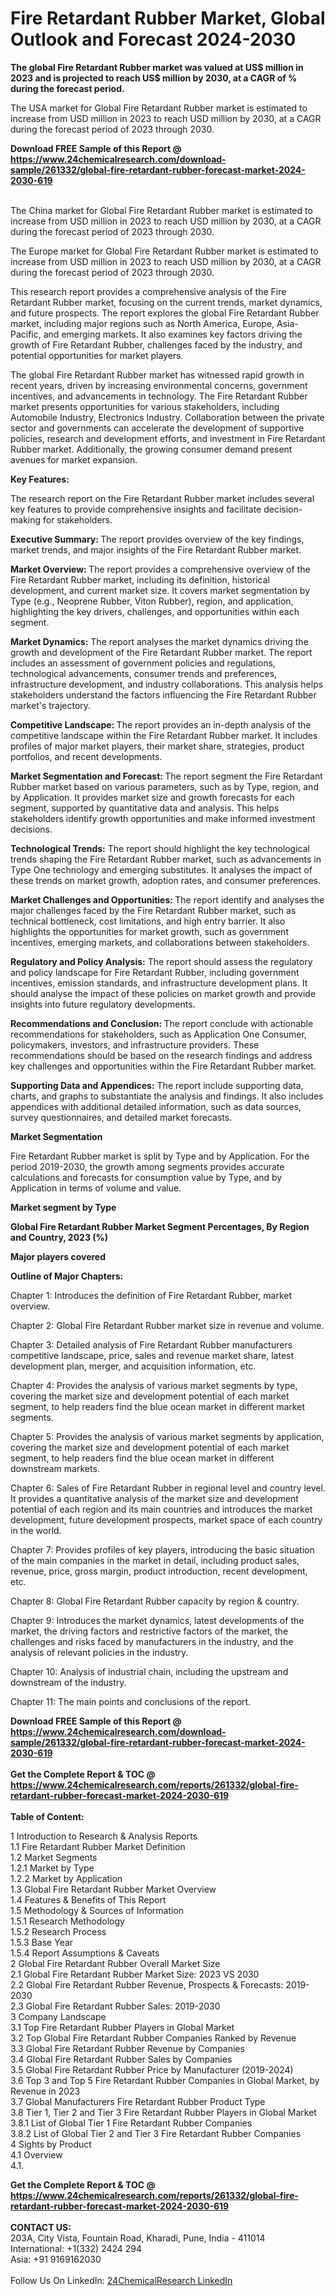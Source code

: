 <h1>Fire Retardant Rubber Market, Global Outlook and Forecast 2024-2030</h1><p><strong>The global Fire Retardant Rubber market was valued at US$ million in 2023 and is projected to reach US$ million by 2030, at a CAGR of % during the forecast period.</strong></p><p>
</p><p>The USA market for Global Fire Retardant Rubber market is estimated to increase from USD million in 2023 to reach USD million by 2030, at a CAGR during the forecast period of 2023 through 2030.</p><div><b>Download FREE Sample of this Report @ 
            <a href="https://www.24chemicalresearch.com/download-sample/261332/global-fire-retardant-rubber-forecast-market-2024-2030-619">
            https://www.24chemicalresearch.com/download-sample/261332/global-fire-retardant-rubber-forecast-market-2024-2030-619</a></b></div><br><p>
</p><p>The China market for Global Fire Retardant Rubber market is estimated to increase from USD million in 2023 to reach USD million by 2030, at a CAGR during the forecast period of 2023 through 2030.</p><p>
</p><p>The Europe market for Global Fire Retardant Rubber market is estimated to increase from USD million in 2023 to reach USD million by 2030, at a CAGR during the forecast period of 2023 through 2030.</p><p>
</p><p>This research report provides a comprehensive analysis of the Fire Retardant Rubber market, focusing on the current trends, market dynamics, and future prospects. The report explores the global Fire Retardant Rubber market, including major regions such as North America, Europe, Asia-Pacific, and emerging markets. It also examines key factors driving the growth of Fire Retardant Rubber, challenges faced by the industry, and potential opportunities for market players.</p><p>
</p><p>The global Fire Retardant Rubber market has witnessed rapid growth in recent years, driven by increasing environmental concerns, government incentives, and advancements in technology. The Fire Retardant Rubber market presents opportunities for various stakeholders, including Automobile Industry, Electronics Industry. Collaboration between the private sector and governments can accelerate the development of supportive policies, research and development efforts, and investment in Fire Retardant Rubber market. Additionally, the growing consumer demand present avenues for market expansion.</p><p>
<strong>Key Features:</strong></p><p>
The research report on the Fire Retardant Rubber market includes several key features to provide comprehensive insights and facilitate decision-making for stakeholders.</p><p>
<strong>Executive Summary: </strong>The report provides overview of the key findings, market trends, and major insights of the Fire Retardant Rubber market.</p><p>
<strong>Market Overview: </strong>The report provides a comprehensive overview of the Fire Retardant Rubber market, including its definition, historical development, and current market size. It covers market segmentation by Type (e.g., Neoprene Rubber, Viton Rubber), region, and application, highlighting the key drivers, challenges, and opportunities within each segment.</p><p>
<strong>Market Dynamics:</strong> The report analyses the market dynamics driving the growth and development of the Fire Retardant Rubber market. The report includes an assessment of government policies and regulations, technological advancements, consumer trends and preferences, infrastructure development, and industry collaborations. This analysis helps stakeholders understand the factors influencing the Fire Retardant Rubber market's trajectory.</p><p>
<strong>Competitive Landscape: </strong>The report provides an in-depth analysis of the competitive landscape within the Fire Retardant Rubber market. It includes profiles of major market players, their market share, strategies, product portfolios, and recent developments.</p><p>
<strong>Market Segmentation and Forecast: </strong>The report segment the Fire Retardant Rubber market based on various parameters, such as by Type, region, and by Application. It provides market size and growth forecasts for each segment, supported by quantitative data and analysis. This helps stakeholders identify growth opportunities and make informed investment decisions.</p><p>
<strong>Technological Trends:</strong> The report should highlight the key technological trends shaping the Fire Retardant Rubber market, such as advancements in Type One technology and emerging substitutes. It analyses the impact of these trends on market growth, adoption rates, and consumer preferences.</p><p>
<strong>Market Challenges and Opportunities: </strong>The report identify and analyses the major challenges faced by the Fire Retardant Rubber market, such as technical bottleneck, cost limitations, and high entry barrier. It also highlights the opportunities for market growth, such as government incentives, emerging markets, and collaborations between stakeholders.</p><p>
<strong>Regulatory and Policy Analysis:</strong> The report should assess the regulatory and policy landscape for Fire Retardant Rubber, including government incentives, emission standards, and infrastructure development plans. It should analyse the impact of these policies on market growth and provide insights into future regulatory developments.</p><p>
<strong>Recommendations and Conclusion: </strong>The report conclude with actionable recommendations for stakeholders, such as Application One Consumer, policymakers, investors, and infrastructure providers. These recommendations should be based on the research findings and address key challenges and opportunities within the Fire Retardant Rubber market.</p><p>
<strong>Supporting Data and Appendices:</strong> The report include supporting data, charts, and graphs to substantiate the analysis and findings. It also includes appendices with additional detailed information, such as data sources, survey questionnaires, and detailed market forecasts.</p><p>
<strong>Market Segmentation</strong></p><p>
Fire Retardant Rubber market is split by Type and by Application. For the period 2019-2030, the growth among segments provides accurate calculations and forecasts for consumption value by Type, and by Application in terms of volume and value.</p><p>
</p><p></p><p>
<strong>Market segment by Type</strong></p><p>
</p><p>
</p><p><strong>Global Fire Retardant Rubber Market Segment Percentages, By Region and Country, 2023 (%)</strong></p><p>
</p><p>
</p><p>
</p><p></p><p>
</p><p><strong>Major players covered</strong></p><p>
</p><p>
</p><p><strong>Outline of Major Chapters:</strong></p><p>
Chapter 1: Introduces the definition of Fire Retardant Rubber, market overview.</p><p>
Chapter 2: Global Fire Retardant Rubber market size in revenue and volume.</p><p>
Chapter 3: Detailed analysis of Fire Retardant Rubber manufacturers competitive landscape, price, sales and revenue market share, latest development plan, merger, and acquisition information, etc.</p><p>
Chapter 4: Provides the analysis of various market segments by type, covering the market size and development potential of each market segment, to help readers find the blue ocean market in different market segments.</p><p>
Chapter 5: Provides the analysis of various market segments by application, covering the market size and development potential of each market segment, to help readers find the blue ocean market in different downstream markets.</p><p>
Chapter 6: Sales of Fire Retardant Rubber in regional level and country level. It provides a quantitative analysis of the market size and development potential of each region and its main countries and introduces the market development, future development prospects, market space of each country in the world.</p><p>
Chapter 7: Provides profiles of key players, introducing the basic situation of the main companies in the market in detail, including product sales, revenue, price, gross margin, product introduction, recent development, etc.</p><p>
Chapter 8: Global Fire Retardant Rubber capacity by region &amp; country.</p><p>
Chapter 9: Introduces the market dynamics, latest developments of the market, the driving factors and restrictive factors of the market, the challenges and risks faced by manufacturers in the industry, and the analysis of relevant policies in the industry.</p><p>
Chapter 10: Analysis of industrial chain, including the upstream and downstream of the industry.</p><p>
Chapter 11: The main points and conclusions of the report.</p><div><b>Download FREE Sample of this Report @ 
            <a href="https://www.24chemicalresearch.com/download-sample/261332/global-fire-retardant-rubber-forecast-market-2024-2030-619">
            https://www.24chemicalresearch.com/download-sample/261332/global-fire-retardant-rubber-forecast-market-2024-2030-619</a></b></div><br><div><b>Get the Complete Report & TOC @ 
            <a href="https://www.24chemicalresearch.com/reports/261332/global-fire-retardant-rubber-forecast-market-2024-2030-619">
            https://www.24chemicalresearch.com/reports/261332/global-fire-retardant-rubber-forecast-market-2024-2030-619</a></b></div><br>
            <b>Table of Content:</b><p>1 Introduction to Research & Analysis Reports<br />
    1.1 Fire Retardant Rubber Market Definition<br />
    1.2 Market Segments<br />
        1.2.1 Market by Type<br />
        1.2.2 Market by Application<br />
    1.3 Global Fire Retardant Rubber Market Overview<br />
    1.4 Features & Benefits of This Report<br />
    1.5 Methodology & Sources of Information<br />
        1.5.1 Research Methodology<br />
        1.5.2 Research Process<br />
        1.5.3 Base Year<br />
        1.5.4 Report Assumptions & Caveats<br />
2 Global Fire Retardant Rubber Overall Market Size<br />
    2.1 Global Fire Retardant Rubber Market Size: 2023 VS 2030<br />
    2.2 Global Fire Retardant Rubber Revenue, Prospects & Forecasts: 2019-2030<br />
    2.3 Global Fire Retardant Rubber Sales: 2019-2030<br />
3 Company Landscape<br />
    3.1 Top Fire Retardant Rubber Players in Global Market<br />
    3.2 Top Global Fire Retardant Rubber Companies Ranked by Revenue<br />
    3.3 Global Fire Retardant Rubber Revenue by Companies<br />
    3.4 Global Fire Retardant Rubber Sales by Companies<br />
    3.5 Global Fire Retardant Rubber Price by Manufacturer (2019-2024)<br />
    3.6 Top 3 and Top 5 Fire Retardant Rubber Companies in Global Market, by Revenue in 2023<br />
    3.7 Global Manufacturers Fire Retardant Rubber Product Type<br />
    3.8 Tier 1, Tier 2 and Tier 3 Fire Retardant Rubber Players in Global Market<br />
        3.8.1 List of Global Tier 1 Fire Retardant Rubber Companies<br />
        3.8.2 List of Global Tier 2 and Tier 3 Fire Retardant Rubber Companies<br />
4 Sights by Product<br />
    4.1 Overview<br />
        4.1.</p><div><b>Get the Complete Report & TOC @ 
            <a href="https://www.24chemicalresearch.com/reports/261332/global-fire-retardant-rubber-forecast-market-2024-2030-619">
            https://www.24chemicalresearch.com/reports/261332/global-fire-retardant-rubber-forecast-market-2024-2030-619</a></b></div><br><b>CONTACT US:</b><br>
            203A, City Vista, Fountain Road, Kharadi, Pune, India - 411014<br>
            International: +1(332) 2424 294<br>
            Asia: +91 9169162030 <br><br>
            Follow Us On LinkedIn: <a href="https://www.linkedin.com/company/24chemicalresearch/">24ChemicalResearch LinkedIn</a>